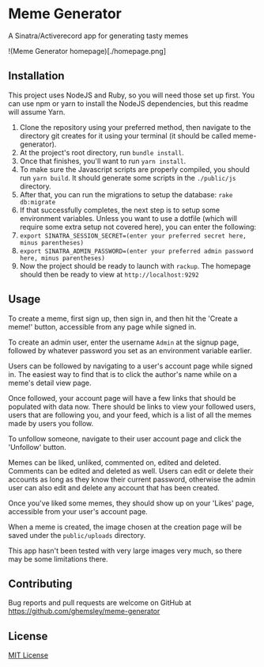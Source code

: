 # Meme Generator

A Sinatra/Activerecord app for generating tasty memes

!(Meme Generator homepage)[./homepage.png]

## Installation

This project uses NodeJS and Ruby, so you will need those set up first. You can use npm or yarn to install the NodeJS dependencies, but this readme will assume Yarn.

1. Clone the repository using your preferred method, then navigate to the directory git creates for it using your terminal (it should be called meme-generator).
2. At the project's root directory, run `bundle install`. 
3. Once that finishes, you'll want to run `yarn install`. 
4. To make sure the Javascript scripts are properly compiled, you should run `yarn build`. It should generate some scripts in the `./public/js` directory. 
5. After that, you can run the migrations to setup the database: `rake db:migrate`
6. If that successfully completes, the next step is to setup some environment variables. Unless you want to use a dotfile (which will require some extra setup not covered here), you can enter the following:
  1. `export SINATRA_SESSION_SECRET=(enter your preferred secret here, minus parentheses)`
  2. `export SINATRA_ADMIN_PASSWORD=(enter your preferred admin password here, minus parentheses)`
7. Now the project should be ready to launch with `rackup`. The homepage should then be ready to view at `http://localhost:9292`

## Usage

To create a meme, first sign up, then sign in, and then hit the 'Create a meme!' button, accessible from any page while signed in.

To create an admin user, enter the username `Admin` at the signup page, followed by whatever password you set as an environment variable earlier.

Users can be followed by navigating to a user's account page while signed in. The easiest way to find that is to click the author's name while on a meme's detail view page.

Once followed, your account page will have a few links that should be populated with data now. There should be links to view your followed users, users that are following you, and your feed, which is a list of all the memes made by users you follow.

To unfollow someone, navigate to their user account page and click the 'Unfollow' button.

Memes can be liked, unliked, commented on, edited and deleted. Comments can be edited and deleted as well. Users can edit or delete their accounts as long as they know their current password, otherwise the admin user can also edit and delete any account that has been created.

Once you've liked some memes, they should show up on your 'Likes' page, accessible from your user's account page.

When a meme is created, the image chosen at the creation page will be saved under the `public/uploads` directory.

This app hasn't been tested with very large images very much, so there may be some limitations there.

## Contributing

Bug reports and pull requests are welcome on GitHub at https://github.com/ghemsley/meme-generator

## License

[MIT License](./LICENSE)
